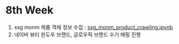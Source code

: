 # 8th Week

1. ssg monm 제품 객체 정보 수집 : [ssg_monm_product_crawling.ipynb](https://github.com/eun61n00/Internship-2021F/blob/master/sgg_monm/ssg_monm_product_crawling.ipynb)
2. 네이버 뷰티 윈도우 브랜드, 글로우픽 브랜드 수기 매핑 진행
